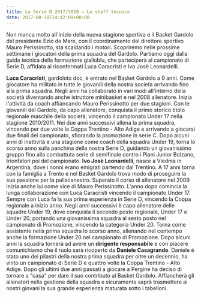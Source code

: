```yaml
---
title: La Serie D 2017/2018 – Lo staff tecnico
date: 2017-08-18T14:42:09+00:00
---
```

Non manca molto all'inizio della nuova stagione sportiva e il Basket Gardolo del presidente Ezio de Mare, con il coordinamento del direttore sportivo Mauro Perissinotto, sta scaldando i motori. Scopriremo nelle prossime settimane i giocatori della prima squadra del Gardolo. Partiamo oggi dalla guida tecnica della formazione gialloblu, che parteciperà al campionato di Serie D, affidata ai riconfermati Luca Caracristi e Ivo Josè Leonardelli.

**Luca Caracristi**, gardoloto doc, è entrato nel Basket Gardolo a 9 anni. Come giocatore ha militato in tutte le giovanili della nostra società arrivando fino alla prima squadra. Negli anni ha collaborato in vari modi all'interno della società diventando anche istruttore minibasket e nel 2008 allenatore. Inizia l'attività da coach affiancando Mauro Perissinotto per due stagioni. Con le giovanili del Gardolo, da capo allenatore, conquista il primo storico titolo regionale maschile della società, vincendo il campionato Under 17 nella stagione 2010/2011. Nei due anni successivi allena la prima squadra, vincendo per due volte la Coppa Trentino - Alto Adige e arrivando a giocarsi due finali del campionato, sfiorando la promozione in serie C. Dopo alcuni anni di inattività e una stagione come coach della squadra Under 19, torna lo scorso anno sulla panchina della nostra Serie D, guidando un giovanissimo gruppo fino alla combattuta serie di semifinale contro i Piani Junior Bolzano, trionfatori poi del campionato.
**Ivo Josè Leonardelli**, nasce a Viedma in Argentina, dove i nonni erano emigrati partendo dal Trentino. A 17 anni torna con la famiglia a Trento e nel Basket Gardolo trova modo di proseguire la sua passione per la pallacanestro. Superato il corso di allenatore nel 2009 inizia anche lui come vice di Mauro Perissinotto. L'anno dopo comincia la lunga collaborazione con Luca Caracristi vincendo il campionato Under 17. Sempre con Luca fa la sua prima esperienza in Serie D, vincendo la Coppa regionale a inizio anno. Negli anni successivi è capo allenatore delle squadre Under 19, dove conquista il secondo posto regionale, Under 17 e Under 20, portando una giovanissima squadra al sesto posto nel campionato di Promozione, vincendo la categoria Under 20. Torna come assistente nella prima squadra lo scorso anno, allenando nel contempo anche la formazione Under 20 nel campionato di Promozione. Dopo alcuni anni la squadra tornerà ad avere un **dirigente responsabile** e con piacere comunichiamo che il ruolo sarà ricoperto da
**Daniele Casagrande**. Daniele è stato uno dei pilastri della nostra prima squadra per oltre un decennio, ha vinto un campionato di Serie D e quattro volte la Coppa Trentino - Alto Adige. Dopo gli ultimi due anni passati a giocare a Pergine ha deciso di tornare a "casa" per dare il suo contributo al Basket Gardolo. Affiancherà gli allenatori nella gestione della squadra e sicuramente saprà trasmettere ai nostri giovani la sua grande esperienza maturata sotto i tabelloni.